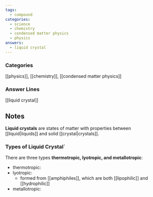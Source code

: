 ```yaml
---
tags:
  - compound
categories:
  - science
  - chemistry
  - condensed matter physics
  - physics
answers:
  - liquid crystal
---
```

### Categories
[[physics]], [[chemistry]], [[condensed matter physics]]
### Answer Lines
[[liquid crystal]]
## Notes
**Liquid crystals** are states of matter with properties between [[liquid|liquids]] and solid [[crystal|crystals]].
### Types of Liquid Crystal`
There are three types **thermotropic, lyotropic, and metallotropic**:
- thermotropic:
- lyotropic:
	- formed from [[amphiphiles]], which are both [[lipophilic]] and [[hydrophilic]]
- metallotropic: